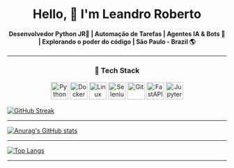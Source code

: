 <h1 align="center">Hello, 👋 I'm Leandro Roberto</h1>

<h4 align="center">Desenvolvedor Python JR🐍 | Automação de Tarefas | Agentes IA & Bots 🤖 | Explorando o poder do código | São Paulo - Brazil 🌎</h4>

<hr>

<h3 align="center">🧠 Tech Stack</h3>

<p align="center">
  <img src="https://cdn.jsdelivr.net/gh/devicons/devicon/icons/python/python-original.svg" width="40" height="40" alt="Python" />
  <img src="https://cdn.jsdelivr.net/gh/devicons/devicon/icons/docker/docker-original.svg" width="40" height="40" alt="Docker" />
  <img src="https://cdn.jsdelivr.net/gh/devicons/devicon/icons/linux/linux-original.svg" width="40" height="40" alt="Linux" />
  <img src="https://www.vectorlogo.zone/logos/selenium/selenium-icon.svg" width="40" height="40" alt="Selenium" />
  <img src="https://cdn.jsdelivr.net/gh/devicons/devicon/icons/git/git-original.svg" width="40" height="40" alt="Git" />
  <img src="https://www.vectorlogo.zone/logos/fastapi/fastapi-icon.svg" width="40" height="40" alt="FastAPI" />
  <img src="https://www.vectorlogo.zone/logos/jupyter/jupyter-icon.svg" width="40" height="40" alt="Jupyter" />
</p>

[![GitHub Streak](https://streak-stats.demolab.com/?user=leandroroberto&theme=tokyonight_duo&background=0d1117&currStreakNum=58a6ff&currStreakLabel=58a6ff&dates=2ea043)](https://git.io/streak-stats)

<hr>

[![Anurag's GitHub stats](https://github-readme-stats.vercel.app/api?username=leandroroberto&theme=material-palenight&show_icons=true&bg_color=0d1117&title_color=58a6ff&icon_color=58a6ff&ring=58a6ff&text_color=2ea043)](https://github.com/anuraghazra/github-readme-stats)

<hr>

[![Top Langs](https://github-readme-stats.vercel.app/api/top-langs/?username=leandroroberto&layout=compact&&hide=GLSL&bg_color=0d1117&text_color=2ea043)](https://github.com/anuraghazra/github-readme-stats)

<hr>

